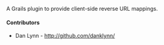 A Grails plugin to provide client-side reverse URL mappings. 

#### Contributors

* Dan Lynn - http://github.com/danklynn/
